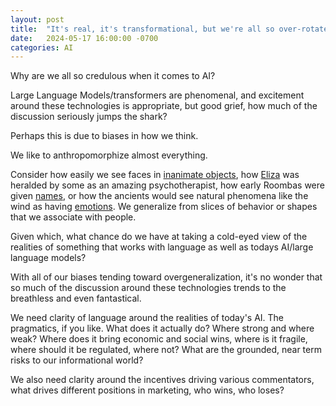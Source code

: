 ```yaml
---
layout: post
title:  "It's real, it's transformational, but we're all so over-rotated on AI"
date:   2024-05-17 16:00:00 -0700
categories: AI
---
```



Why are we all so credulous when it comes to AI?

Large Language Models/transformers are phenomenal, and excitement around these technologies is appropriate, but good grief, how much of the discussion seriously jumps the shark? 

Perhaps this is due to biases in how we think.

We like to anthropomorphize almost everything. 

Consider how easily we see faces in [inanimate objects](https://lnkd.in/gjEe_USG), how [Eliza](https://lnkd.in/gpBy_EPA) was heralded by some as an amazing psychotherapist, how early Roombas were given [names](https://lnkd.in/g3Nv5BMU), or how the ancients would see natural phenomena like the wind as having [emotions](https://lnkd.in/g8mxSdNu). We generalize from slices of behavior or shapes that we associate with people.

Given which, what chance do we have at taking a cold-eyed view of the realities of something that works with language as well as todays AI/large language models? 

With all of our biases tending toward overgeneralization, it's no wonder that so much of the discussion around these technologies trends to the breathless and even fantastical. 

We need clarity of language around the realities of today's AI. The pragmatics, if you like. What does it actually do? Where strong and where weak? Where does it bring economic and social wins, where is it fragile, where should it be regulated, where not? What are the grounded, near term risks to our informational world?

We also need clarity around the incentives driving various commentators, what drives different positions in marketing, who wins, who loses?
